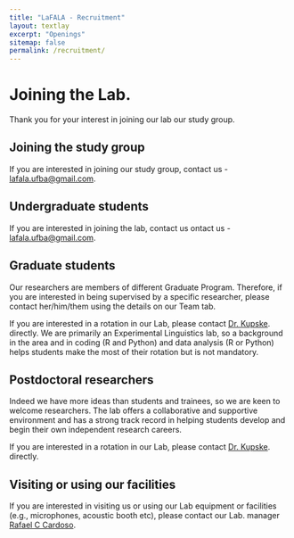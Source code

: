 ```yaml
---
title: "LaFALA - Recruitment"
layout: textlay
excerpt: "Openings"
sitemap: false
permalink: /recruitment/
---
```


# Joining the Lab.

Thank you for your interest in joining our lab our study group.

## Joining the study group

If you are interested in joining our study group, contact us - <a href="mailto:lafala.ufba@gmail.com">lafala.ufba@gmail.com</a>.


## Undergraduate students

If you are interested in joining the lab, contact us ontact us - <a href="mailto:lafala.ufba@gmail.com">lafala.ufba@gmail.com</a>.

## Graduate students

Our researchers are members of different Graduate Program. Therefore, if you are interested in being supervised by a specific researcher, please contact her/him/them using the details on our Team tab.

If you are interested in a rotation in our Lab, please contact <a href="mailto:kupske@gmail.com">Dr. Kupske</a>. directly. We are primarily an Experimental Linguistics lab, so a background in the area and in coding (R and Python) and data analysis (R or Python) helps students make the most of their rotation but is not mandatory.

## Postdoctoral researchers

Indeed we have more ideas than students and trainees, so we are keen to welcome researchers. The lab offers a collaborative and supportive environment and has a strong track record in helping students develop and begin their own independent research careers. 

If you are interested in a rotation in our Lab, please contact <a href="mailto:kupske@gmail.com">Dr. Kupske</a>. directly.

## Visiting or using our facilities 

If you are interested in visiting us or using our Lab equipment or facilities (e.g., microphones, acoustic booth etc), please contact our Lab. manager <a href="mailto:couto213@gmail.com">Rafael C Cardoso</a>. 

